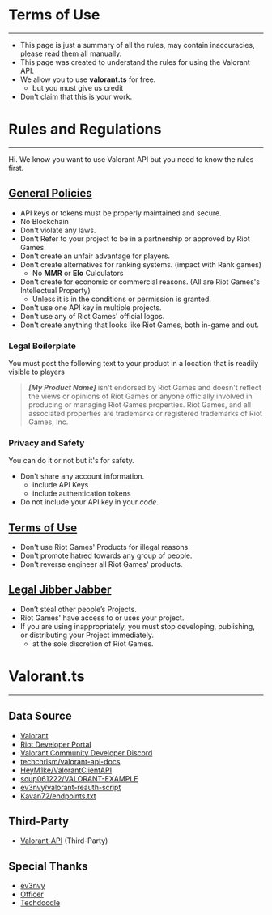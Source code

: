 # Terms of Use

-----------

- This page is just a summary of all the rules, may contain inaccuracies, please read them all manually.
- This page was created to understand the rules for using the Valorant API.
- We allow you to use **valorant.ts** for free.
  - but you must give us credit
- Don't claim that this is your work.

# Rules and Regulations

-----------

Hi. We know you want to use Valorant API but you need to know the rules first.

## [General Policies](https://developer.riotgames.com/policies/general)

- API keys or tokens must be properly maintained and secure.
- No Blockchain
- Don't violate any laws.
- Don't Refer to your project to be in a partnership or approved by Riot Games.
- Don't create an unfair advantage for players.
- Don't create alternatives for ranking systems. (impact with Rank games)
  - No **MMR** or **Elo** Culculators
- Don't create for economic or commercial reasons. (All are Riot Games's Intellectual Property)
  - Unless it is in the conditions or permission is granted.
- Don't use one API key in multiple projects.
- Don't use any of Riot Games' official logos.
- Don't create anything that looks like Riot Games, both in-game and out.

### Legal Boilerplate

You must post the following text to your product in a location that is readily visible to players

> ***[My Product Name]*** isn't endorsed by Riot Games and doesn't reflect the views or opinions of Riot Games or anyone officially involved in producing or managing Riot Games properties. Riot Games, and all associated properties are trademarks or registered trademarks of Riot Games, Inc.

### Privacy and Safety

You can do it or not but it's for safety.

- Don't share any account information.
  - include API Keys
  - include authentication tokens
- Do not include your API key in your *code*.

## [Terms of Use](https://developer.riotgames.com/terms)

- Don't use Riot Games' Products for illegal reasons.
- Don't promote hatred towards any group of people.
- Don't reverse engineer all Riot Games' products.

## [Legal Jibber Jabber](https://www.riotgames.com/en/legal)

- Don’t steal other people’s Projects.
- Riot Games' have access to or uses your project.
- If you are using inappropriately, you must stop developing, publishing, or distributing your Project immediately.
  - at the sole discretion of Riot Games.

# Valorant.ts

-----------

## Data Source

- [Valorant](https://playvalorant.com)
- [Riot Developer Portal](https://developer.riotgames.com/apis)
- [Valorant Community Developer Discord](https://discord.gg/sCgvpXJfEE)
- [techchrism/valorant-api-docs](https://github.com/techchrism/valorant-api-docs)
- [HeyM1ke/ValorantClientAPI](https://github.com/HeyM1ke/ValorantClientAPI)
- [soup061222/VALORANT-EXAMPLE](https://github.com/soup061222/VALORANT-EXAMPLE)
- [ev3nvy/valorant-reauth-script](https://github.com/ev3nvy/valorant-reauth-script)
- [Kavan72/endpoints.txt](https://gist.github.com/Kavan72/b6e0bfdf21d610148f64df878b8a2cc5)

## Third-Party

- [Valorant-API](https://valorant-api.com) (Third-Party)

## Special Thanks

- [ev3nvy](https://github.com/ev3nvy)
- [Officer](https://github.com/NotOfficer)
- [Techdoodle](https://github.com/techchrism)